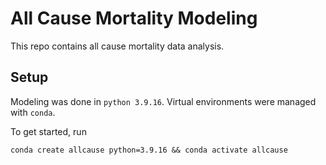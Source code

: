 # All Cause Mortality Modeling

This repo contains all cause mortality data analysis.


## Setup

Modeling was done in `python 3.9.16`. Virtual environments
were managed with `conda`. 

To get started, run 

```
conda create allcause python=3.9.16 && conda activate allcause
```

